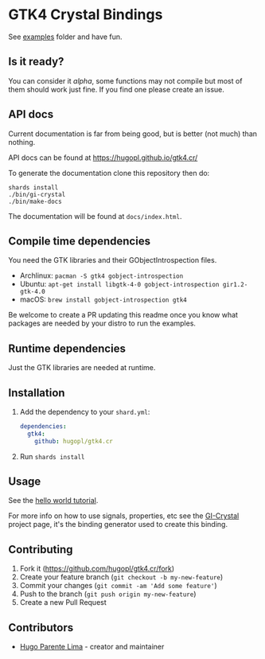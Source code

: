 # GTK4 Crystal Bindings

See [examples](https://github.com/hugopl/gtk4.cr/tree/master/examples) folder and have fun.

## Is it ready?

You can consider it _alpha_, some functions may not compile but most of them should work just fine. If you find one please create an issue.

## API docs

Current documentation is far from being good, but is better (not much) than nothing.

API docs can be found at https://hugopl.github.io/gtk4.cr/

To generate the documentation clone this repository then do:

```
shards install
./bin/gi-crystal
./bin/make-docs
```

The documentation will be found at `docs/index.html`.


## Compile time dependencies

You need the GTK libraries and their GObjectIntrospection files.

- Archlinux: `pacman -S gtk4 gobject-introspection`
- Ubuntu: `apt-get install libgtk-4-0 gobject-introspection gir1.2-gtk-4.0`
- macOS: `brew install gobject-introspection gtk4`

Be welcome to create a PR updating this readme once you know what packages are needed by your distro to run the
examples.

## Runtime dependencies

Just the GTK libraries are needed at runtime.

## Installation

1. Add the dependency to your `shard.yml`:

   ```yaml
   dependencies:
     gtk4:
       github: hugopl/gtk4.cr
   ```

2. Run `shards install`

## Usage

See the [hello world tutorial](https://github.com/hugopl/gtk4.cr/tree/master/tutorial/hello_world.md).

For more info on how to use signals, properties, etc see the [GI-Crystal](https://github.com/hugopl/gi-crystal)
project page, it's the binding generator used to create this binding.

## Contributing

1. Fork it (<https://github.com/hugopl/gtk4.cr/fork>)
2. Create your feature branch (`git checkout -b my-new-feature`)
3. Commit your changes (`git commit -am 'Add some feature'`)
4. Push to the branch (`git push origin my-new-feature`)
5. Create a new Pull Request

## Contributors

- [Hugo Parente Lima](https://github.com/hugopl) - creator and maintainer
